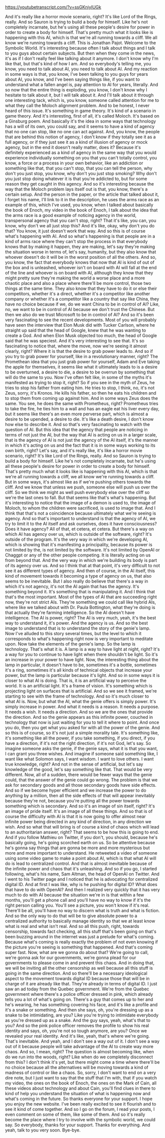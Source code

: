 https://youtubetranscript.com/?v=ssGKniyIUGk

 And it's really like a horror movie scenario, right? It's like Lord of the Rings, really. And so Sauron is trying to build a body for himself. Like he's not completely incarnate, but he's using all these people's desire for power in order to create a body for himself. That's pretty much what it looks like is happening with this AI, which is that we're all running towards a cliff. We all know we're running towards a cliff. This is Jonathan Pajot. Welcome to the Symbolic World. It's interesting because often I talk about things and I talk to you guys about certain subjects. But then when they come in the news, it's as if I don't really feel like talking about it anymore. I don't know why I'm like that, but that's kind of how I am. And so everybody's telling me, you know, you need to talk about AI, you need to talk about AI. And my reaction in some ways is that, you know, I've been talking to you guys for years about AI, you know, and I've been saying things like, if you want to understand what a fallen angel is, pay attention to AI for years, literally. And so now that the entire thing is exploding, you know, I don't know why I hesitate to talk about it, but I will talk about it. And I'll talk about it through one interesting tack, which is, you know, someone called attention for me to what they call the Moloch alignment problem. And to be honest, I never heard of this issue. It's something in game theory. It's kind of a scenario in game theory. And it's interesting, first of all, it's called Moloch. It's based on a Ginsburg poem. And basically it's the idea in some ways that technology has a will of its own, you could say, and it seems to have a kind of agency that no one can stop, like no one can act against. And, you know, the people that are behind this notion of agency, I don't know if they totally see it as a full agency, or if they just see it as a kind of illusion of agency or mock agency, but in the end it doesn't really matter, does it? Because it's definitely experienced as a kind of agency in the same way that you would experience individually something on you that you can't totally control, you know, a force or a process in your own behavior, like an addiction or something like that, that you can't stop, that you can tell the person, why don't you just stop, you know, why don't you just stop smoking? Why don't you just stop doing whatever it is that you're addicted to, but for some reason they get caught in this agency. And so it's interesting because the way that the Moloch problem lays itself out is that, you know, there's a certain setup. And the person in the paper, or the article that talked about it, I forget his name, I'll link to it in the description, he uses the arms race as an example of this, which I've used, you know, when I talked about basically the book of Enoch, my video in the book of Enoch, I talk about the idea that the arms race is a good example of noticing agency in the world, transpersonal agency that you can't stop, right? That it's like, you can, you know, why don't we all just stop this? And it's like, okay, why don't you do that? You know, it just doesn't work that way. And so this is of course what's happening with AI. And so what's happening is that people are in a kind of arms race where they can't stop the process in that everybody knows that by making it happen, they are making, let's say they're making the situation worse in terms of, let's say, humanity, but they also know that whoever doesn't do it will be in the worst position of all the others. And so, you know, the fact that everybody knows that now that AI is kind of out of the box and is unleashed, whoever isn't on board with AI will fall at the end of the line and whoever is on board with AI, although they know that they might pretty sure they're making the world a worse place and a more chaotic place and also a place where there'll be more control, those two things at the same time. They also know that they have to do it or else their competitors, whether it's a direct, whether it's a competitor like another company or whether it's a competitor like a country that say like China, they have no choice because if we, do we want China to be in control of AI? Like, no, we want to be in control of AI because we don't trust the Chinese. But then we also do we trust Microsoft to be in control of AI? And so it's been very fascinating to see the recent developments. Most of you will probably have seen the interview that Elon Musk did with Tucker Carlson, where he straight up said that the head of Google, knew that he was wanting to create a God. And when Elon Musk objected too much, the head of Google said that he was speciest. And it's very interesting to see that. It's so fascinating to notice that, where the move, now we're seeing it almost clearly, right? Where it is that the desire to grab power leads to. And so if you try to grab power for yourself, like in a revolutionary manner, right? The Promethean idea that you just grab power for yourself, Adam and Eve taking the apple for themselves, it seems like what it ultimately leads to is a desire to be overturned, a desire to die, a desire to be overrun by something that will do the same to you. Now I've often felt like, in some of the myths it's manifested as trying to stop it, right? So if you see in the myth of Zeus, he tries to stop his father from eating him. He tries to stop, I think, no, it's not Zeus, sorry, it's Kronos. He kills his father, so then he eats his children and to stop them from coming up against him. And in some ways Zeus does the same. You see, he does the same with Prometheus, right? Prometheus tries to take the fire, he ties him to a wall and has an eagle eat his liver every day, but it seems like there's an even more perverse part, which is almost a desire to be upended, a desire to die. It's like a death desire, I don't know how else to describe it. And so that's very fascinating to watch with the question of AI. But this idea that the agency that people are noticing in terms of not just the AI, but the way that AI is acting on us in a larger scale, that is the agency of AI is not just the agency of the AI itself, it's the manner in which it's acting on us and the fact that it is in some ways working to its own birth, right? Let's say, and it's really like, it's like a horror movie scenario, right? It's like Lord of the Rings, really. And so Sauron is trying to build a body for himself. Like he's not completely incarnate, but he's using all these people's desire for power in order to create a body for himself. That's pretty much what it looks like is happening with this AI, which is that we're all running towards a cliff, we all know we're running towards a cliff. But in some ways, it's almost like as if we're pushing others towards the cliff. And we know that unless we push, someone else will push us over the cliff. So we think we might as well push everybody else over the cliff so we're the last ones to fall. But that seems like that's what's happening. But it's interesting to notice that the image of a demon is used to, the image of Moloch, to whom the children were sacrificed, is used to image that. And I think that that's not a coincidence because ultimately what we're seeing is agency. And so that's important to understand is that the agency of AI, we try to limit it to the AI itself and ask ourselves, does it have consciousness? Does it have agency? All of that, et cetera, et cetera. But there's a way on which AI has agency over us, which is outside of the software, right? It's outside of the program. It's the very way in which we're developing AI, which is showing that it's manifesting a principality, because its power is not limited by the, is not limited by the software. It's not limited by OpenAI or Chaggpt or any of the other people competing. It is literally acting on us from beyond that. And the very way in which we're building its body is part of its agency over us. And so I think that at that point, it's very difficult to not see it as different types of agency. And then of course, in the AI itself, this kind of movement towards it becoming a type of agency on us, that also seems to be inevitable. But I also really do believe that there's a way in which it's not agency, it's not the AI again that has the agency. It's something beyond it. It's something that is manipulating it. And I think that that's the most important. Most of the types of AI that are succeeding right now, they're not strict AIs. They're something we could call like hybrid AIs, where like we talked about with Dr. Paula Bottington, what they're doing is that actually they're farming intelligence. So the AI doesn't have intelligence. The AI is power, right? The AI is very much, yeah, it's the best way to understand it, it's power. And the agency is us. And so the best image to understand that is to understand the story of the genie's lamp. Now I've alluded to this story several times, but the level to which it corresponds to what's happening right now is very important to meditate upon. Now take the elements of the genie's lamp. So the lamp is technology. That's what it is. A lamp is a way to have light at night, right? It's a way for you to continue to have light when there shouldn't be light. So it's an increase in your power to have light. Now, the interesting thing about the lamp in particular, it doesn't have to be, sometimes it's a bottle, sometimes it's a ring, sometimes it's all kinds of technical objects that increase your power, but the lamp is particular because it's light. And so in some ways it is closer to what AI is doing. That is, it is an artificial way to perceive the world. It is an artificial light. It's a frame of vision. It's something which is projecting light on surfaces that is artificial. And so we see it framed, we're starting to see with the frame of technology. And so it's much closer to what AI is. Now, but what the AI, what the genie offers is simply power. It's simply increase in power. And what it needs is a reason. It needs a purpose. It needs a wish. It needs a direction. And so we are the ones that provide the direction. And so the genie appears as this infinite power, couched in technology that now is just waiting for you to tell it where to point. And once you do, then you get what you asked for with all the power of the genie. And so this is of course, so it's not just a simple morality tale. It's something like, it's something like all the power, if you take something, if you direct, if you have a direction, if it's not the right direction, if it's not God, let's say. So imagine someone asks the genie, if the genie says, what it is that you want, I can grant you three wishes. And imagine if someone said something like, I want like what Solomon says, I want wisdom. I want to love others. I want true knowledge, right? And not in the sense of artificial, but let's say knowledge of the good, let's say something like that. That would be very different. Now, all of a sudden, there would be fewer ways that the genie could, that the answer of the genie could go wrong. The problem is that we ask for secondary goods and all those secondary goods have side effects. And so if we become hyper efficient and we increase the power to do anything by a million, then all the side effects of that will appear inevitably because they're not, because you're putting all the power towards something which is secondary. And so it's an image of sin itself, right? It's an image of pride itself. It's an image of all these things. And so that is of course the difficulty with AI is that it is now going to offer almost near infinite power being directed in any kind of direction, in any direction we wish. And so what that will bring is of course a kind of chaos which will lead to an authoritarian answer, right? That seems to be how this is going to end. And if you follow Mathieu on Twitter, if you don't, you should, because he's basically going, he's going scorched earth on us. So be attentive because he's gonna say things that are gonna be more and more mysterious but more and more important to understand. He retweeted a video of someone using some video game to make a point about AI, which is that what AI will do is lead to centralized control. And that is almost inevitable because of the infinite power and chaos that it's unleashing. And so if you go, I started following, what's his name, Sam Altman, the head of OpenAI on Twitter. And I went to his Twitter page and I noticed that he is advocating for centralized digital ID. And at first I was like, why is he pushing for digital ID? What does that have to do with OpenAI? And then I realized very quickly that it has very much to do with AI because the situation we're in is that within a few months, you'll get a phone call and you'll have no way to know if it's the right person calling you. You'll see a picture, you won't know if it's real. There'll be all, you'll have no way to discern what is truth and what is fiction. And so the only way to do that will be to give absolute power to a centralized authority to basically manage identity so that we at least know what is real and what isn't real. And so all this push, right, towards censorship, towards fact checking, all this stuff that's been going on that's been buzzing around in the internet was just a prelude for what's coming. Because what's coming is really exactly the problem of not even knowing if the picture you're seeing is something that happened. And that's coming super fast. Now, what are we gonna do about that? We're going to call, we're gonna ask for our governments, we're gonna plead for our governments to please come in and prevent this chaos. And in doing that, we will be inviting all the other censorship as well because all this stuff is going in the same direction. And so there'll be a necessary ideological aspect to the movement towards digital ID because those that will be in charge of it are already like that. They're already in terms of digital ID. I just saw an ad today from the Quebec government. We're from the Quebec government where there's a police officer dressed in pink, which already tells you a lot of what's going on. There's a guy that comes up to her and he's wearing, he has something covering his face, and it's like a profile and it's a snake or something. And then she says, oh, you're dressing up as a snake to be intimidating, are you? Like you're trying to intimidate everybody as you're dressed up as a snake. And the guy says, yeah, what's that to you? And so the pink police officer removes the profile to show his real identity and says, oh, you're not so tough anymore, are you? Once we revealed your real identity. And it's like, yeah, that's where we're going. That's inevitable. And yeah, and I don't see a way out of it. I don't see a way out of it because people will take advantage of the AI to create way more chaos. And so, I mean, right? The question is almost becoming like, when do we run into the woods, right? Like when do we completely disconnect from this? I don't think it's yet, but there might come a time where there'll be no choice because all the alternatives will be moving towards a kind of madness of control or like a chaos. So, sorry, I don't want to end on a very dire note, but I just want to say that the stuff that I'm with, that if you watch my video, the ones on the book of Enoch, the ones on the Mark of Cain, all these videos about technology and about Cain, you'll find clues in there to kind of help you understand the situation of what is happening now and what's coming in the future. So thanks everyone for your support. I hope you enjoy the new website. I've been really excited to see it flourish and to see it kind of come together. And so I go on the forum, I read your posts, I even comment on some of them, like some of them. And so it's really become the place where I try to involve with the symbolic world, we could say. So everybody, thanks for your support. Thanks for everything. And yeah, talk to you very soon. Bye-bye.